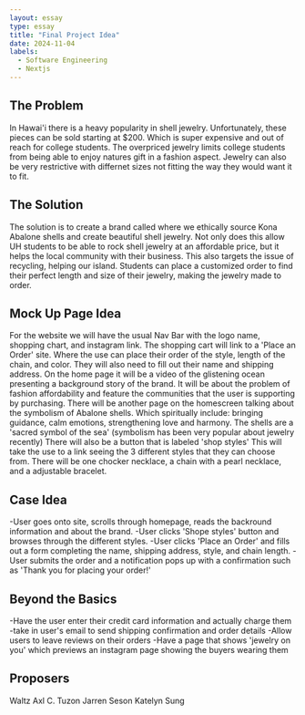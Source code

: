 ```yaml
---
layout: essay
type: essay
title: "Final Project Idea"
date: 2024-11-04
labels:
  - Software Engineering
  - Nextjs
---
```


## The Problem
In Hawai'i there is a heavy popularity in shell jewelry. Unfortunately, these pieces can be sold starting at $200. Which is super expensive and out of reach for college students. The overpriced jewelry limits college students from being able to enjoy natures gift in a fashion aspect. Jewelry can also be very restrictive with differnet sizes not fitting the way they would want it to fit.

## The Solution
The solution is to create a brand called where we ethically source Kona Abalone shells and create beautiful shell jewelry. Not only does this allow UH students to be able to rock shell jewelry at an affordable price, but it helps the local community with their business. This also targets the issue of recycling, helping our island. Students can place a customized order to find their perfect length and size of their jewelry, making the jewelry made to order.

## Mock Up Page Idea
For the website we will have the usual Nav Bar with the logo name, shopping chart, and instagram link. The shopping cart will link to a 'Place an Order' site. Where the use can place their order of the style, length of the chain, and color. They will also need to fill out their name and shipping address.
On the home page it will be a video of the glistening ocean presenting a background story of the brand. It will be about the problem of fashion affordability and feature the communities that the user is supporting by purchasing. 
There will be another page on the homescreen talking about the symbolism of Abalone shells. Which spiritually include: bringing guidance, calm emotions, strengthening love and harmony. The shells are a 'sacred symbol of the sea' (symbolism has been very popular about jewelry recently)
There will also be a button that is labeled 'shop styles' This will take the use to a link seeing the 3 different styles that they can choose from.
There will be one chocker necklace, a chain with a pearl necklace, and a adjustable bracelet.

## Case Idea
-User goes onto site, scrolls through homepage, reads the backround information and about the brand.
-User clicks 'Shope styles' button and browses through the different styles. 
-User clicks 'Place an Order' and fills out a form completing the name, shipping address, style, and chain length.
-User submits the order and a notification pops up with a confirmation such as 'Thank you for placing your order!'

## Beyond the Basics
-Have the user enter their credit card information and actually charge them
-take in user's email to send shipping confirmation and order details
-Allow users to leave reviews on their orders
-Have a page that shows 'jewelry on you' which previews an instagram page showing the buyers wearing them

## Proposers
Waltz Axl C. Tuzon
Jarren Seson
Katelyn Sung

